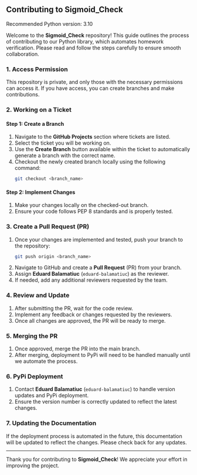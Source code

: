 ## Contributing to Sigmoid_Check

Recommended Python version: 3.10

Welcome to the **Sigmoid_Check** repository! This guide outlines the process of contributing to our Python library, which automates homework verification. Please read and follow the steps carefully to ensure smooth collaboration.

### 1. Access Permission
This repository is private, and only those with the necessary permissions can access it. If you have access, you can create branches and make contributions.

### 2. Working on a Ticket

#### Step 1: Create a Branch
1. Navigate to the **GitHub Projects** section where tickets are listed.
2. Select the ticket you will be working on.
3. Use the **Create Branch** button available within the ticket to automatically generate a branch with the correct name.
4. Checkout the newly created branch locally using the following command:
   ```bash
   git checkout <branch_name>
   ```

#### Step 2: Implement Changes
1. Make your changes locally on the checked-out branch.
2. Ensure your code follows PEP 8 standards and is properly tested.

### 3. Create a Pull Request (PR)
1. Once your changes are implemented and tested, push your branch to the repository:
   ```bash
   git push origin <branch_name>
   ```
2. Navigate to GitHub and create a **Pull Request** (PR) from your branch.
3. Assign **Eduard Balamatiuc** (`eduard-balamatiuc`) as the reviewer.
4. If needed, add any additional reviewers requested by the team.

### 4. Review and Update
1. After submitting the PR, wait for the code review.
2. Implement any feedback or changes requested by the reviewers.
3. Once all changes are approved, the PR will be ready to merge.

### 5. Merging the PR
1. Once approved, merge the PR into the main branch.
2. After merging, deployment to PyPi will need to be handled manually until we automate the process.

### 6. PyPi Deployment
1. Contact **Eduard Balamatiuc** (`eduard-balamatiuc`) to handle version updates and PyPi deployment.
2. Ensure the version number is correctly updated to reflect the latest changes.

### 7. Updating the Documentation
If the deployment process is automated in the future, this documentation will be updated to reflect the changes. Please check back for any updates.

---

Thank you for contributing to **Sigmoid_Check**! We appreciate your effort in improving the project.